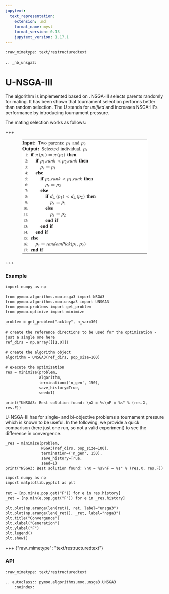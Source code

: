 ```yaml
---
jupytext:
  text_representation:
    extension: .md
    format_name: myst
    format_version: 0.13
    jupytext_version: 1.17.1
---
```


```{raw-cell}
:raw_mimetype: text/restructuredtext

.. _nb_unsga3:
```

# U-NSGA-III


The algorithm is implemented based on <cite data-cite="unsga3"></cite>. NSGA-III selects parents randomly for mating. It has been shown that tournament selection performs better than random selection. The *U* stands for *unified* and increases NSGA-III's performance by introducing tournament pressure. 

The mating selection works as follows:

+++

<div style="text-align: center;">
    <img src="https://github.com/anyoptimization/pymoo-data/blob/main/docs/images/unsga3_mating.png?raw=true" width="400">
</div>

+++

### Example

```{code-cell} ipython3
import numpy as np

from pymoo.algorithms.moo.nsga3 import NSGA3
from pymoo.algorithms.moo.unsga3 import UNSGA3
from pymoo.problems import get_problem
from pymoo.optimize import minimize

problem = get_problem("ackley", n_var=30)

# create the reference directions to be used for the optimization - just a single one here
ref_dirs = np.array([[1.0]])

# create the algorithm object
algorithm = UNSGA3(ref_dirs, pop_size=100)

# execute the optimization
res = minimize(problem,
               algorithm,
               termination=('n_gen', 150),
               save_history=True,
               seed=1)

print("UNSGA3: Best solution found: \nX = %s\nF = %s" % (res.X, res.F))
```

U-NSGA-III has for single- and bi-objective problems a tournament pressure which is known to be useful.
In the following, we provide a quick comparison (here just one run, so not a valid experiment) to see the difference in convergence.

```{code-cell} ipython3
_res = minimize(problem,
                NSGA3(ref_dirs, pop_size=100),
                termination=('n_gen', 150),
                save_history=True,
                seed=1)
print("NSGA3: Best solution found: \nX = %s\nF = %s" % (res.X, res.F))
```

```{code-cell} ipython3
import numpy as np
import matplotlib.pyplot as plt

ret = [np.min(e.pop.get("F")) for e in res.history]
_ret = [np.min(e.pop.get("F")) for e in _res.history]

plt.plot(np.arange(len(ret)), ret, label="unsga3")
plt.plot(np.arange(len(_ret)), _ret, label="nsga3")
plt.title("Convergence")
plt.xlabel("Generation")
plt.ylabel("F")
plt.legend()
plt.show()
```

+++ {"raw_mimetype": "text/restructuredtext"}

### API

```{raw-cell}
:raw_mimetype: text/restructuredtext

.. autoclass:: pymoo.algorithms.moo.unsga3.UNSGA3
    :noindex:
```
